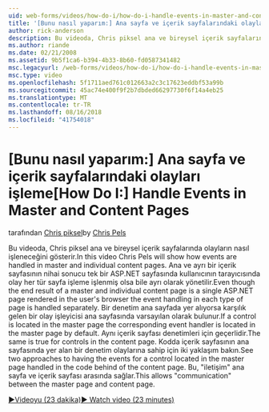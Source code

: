 ```yaml
---
uid: web-forms/videos/how-do-i/how-do-i-handle-events-in-master-and-content-pages
title: '[Bunu nasıl yaparım:] Ana sayfa ve içerik sayfalarındaki olayları işleme | Microsoft Docs'
author: rick-anderson
description: Bu videoda, Chris piksel ana ve bireysel içerik sayfalarında olayların nasıl işleneceğini gösterir. Olsa bile bir ana ve bireysel ğlamda nihai sonucu...
ms.author: riande
ms.date: 02/21/2008
ms.assetid: 9b5f1ca6-b394-4b33-8b60-fd0587341482
msc.legacyurl: /web-forms/videos/how-do-i/how-do-i-handle-events-in-master-and-content-pages
msc.type: video
ms.openlocfilehash: 5f1711aed761c012663a2c3c17623eddbf53a99b
ms.sourcegitcommit: 45ac74e400f9f2b7dbded66297730f6f14a4eb25
ms.translationtype: MT
ms.contentlocale: tr-TR
ms.lasthandoff: 08/16/2018
ms.locfileid: "41754018"
---
```

<a name="how-do-i-handle-events-in-master-and-content-pages"></a><span data-ttu-id="bb2e7-104">[Bunu nasıl yaparım:] Ana sayfa ve içerik sayfalarındaki olayları işleme</span><span class="sxs-lookup"><span data-stu-id="bb2e7-104">[How Do I:] Handle Events in Master and Content Pages</span></span>
====================
<span data-ttu-id="bb2e7-105">tarafından [Chris piksel](https://twitter.com/chrispels)</span><span class="sxs-lookup"><span data-stu-id="bb2e7-105">by [Chris Pels](https://twitter.com/chrispels)</span></span>

<span data-ttu-id="bb2e7-106">Bu videoda, Chris piksel ana ve bireysel içerik sayfalarında olayların nasıl işleneceğini gösterir.</span><span class="sxs-lookup"><span data-stu-id="bb2e7-106">In this video Chris Pels will show how events are handled in master and individual content pages.</span></span> <span data-ttu-id="bb2e7-107">Ana ve ayrı bir içerik sayfasının nihai sonucu tek bir ASP.NET sayfasında kullanıcının tarayıcısında olay her tür sayfa işleme işlenmiş olsa bile ayrı olarak yönetilir.</span><span class="sxs-lookup"><span data-stu-id="bb2e7-107">Even though the end result of a master and individual content page is a single ASP.NET page rendered in the user's browser the event handling in each type of page is handled separately.</span></span> <span data-ttu-id="bb2e7-108">Bir denetim ana sayfada yer alıyorsa karşılık gelen bir olay işleyicisi ana sayfasında varsayılan olarak bulunur.</span><span class="sxs-lookup"><span data-stu-id="bb2e7-108">If a control is located in the master page the corresponding event handler is located in the master page by default.</span></span> <span data-ttu-id="bb2e7-109">Aynı içerik sayfası denetimleri için geçerlidir.</span><span class="sxs-lookup"><span data-stu-id="bb2e7-109">The same is true for controls in the content page.</span></span> <span data-ttu-id="bb2e7-110">Kodda içerik sayfasının ana sayfasında yer alan bir denetim olaylarına sahip için iki yaklaşım bakın.</span><span class="sxs-lookup"><span data-stu-id="bb2e7-110">See two approaches to having the events for a control located in the master page handled in the code behind of the content page.</span></span> <span data-ttu-id="bb2e7-111">Bu, "iletişim" ana sayfa ve içerik sayfası arasında sağlar.</span><span class="sxs-lookup"><span data-stu-id="bb2e7-111">This allows "communication" between the master page and content page.</span></span>

[<span data-ttu-id="bb2e7-112">&#9654;Videoyu (23 dakika)</span><span class="sxs-lookup"><span data-stu-id="bb2e7-112">&#9654; Watch video (23 minutes)</span></span>](https://channel9.msdn.com/Blogs/ASP-NET-Site-Videos/how-do-i-handle-events-in-master-and-content-pages)
